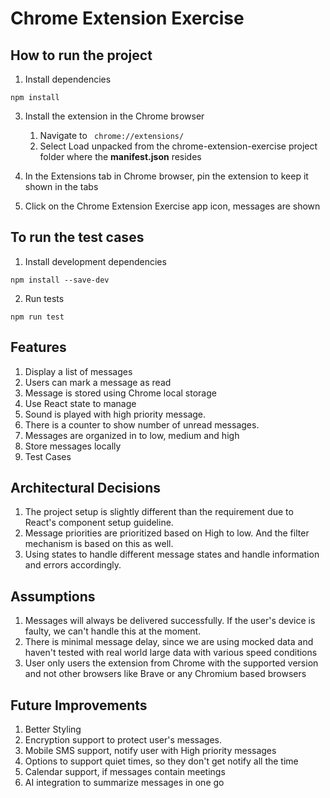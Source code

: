 
# Chrome Extension Exercise

## How to run the project
1. Install dependencies
```
npm install
```

3. Install the extension in the Chrome browser
    1. Navigate to ``` chrome://extensions/``` 
    2. Select Load unpacked from the chrome-extension-exercise project folder where the  **manifest.json** resides 

4. In the Extensions tab in Chrome browser, pin the extension to keep it shown in the tabs
5. Click on the Chrome Extension Exercise app icon, messages are shown

## To run the test cases
1. Install development dependencies
```
npm install --save-dev
```
2. Run tests
```
npm run test
```

## Features
1. Display a list of messages
2. Users can mark a message as read
3. Message is stored using Chrome local storage
4. Use React state to manage 
5. Sound is played with high priority message.
6. There is a counter to show number of unread messages.
7. Messages are organized in to low, medium and high
8. Store messages locally
9. Test Cases

## Architectural Decisions
1. The project setup is slightly different than the requirement due to React's component setup guideline.
2. Message priorities are prioritized based on High to low.  And the filter mechanism is based on this as well.
3. Using states to handle different message states and handle information and errors accordingly.

## Assumptions
1. Messages will always be delivered successfully.  If the user's device is faulty, we can't handle this at the moment.
2. There is minimal message delay, since we are using mocked data and haven't tested with real world large data with various speed conditions
3. User only users the extension from Chrome with the supported version and not other browsers like Brave or any Chromium based browsers

## Future Improvements
1. Better Styling
2. Encryption support to protect user's messages.
3. Mobile SMS support, notify user with High priority messages
4. Options to support quiet times, so they don't get notify all the time
5. Calendar support, if messages contain meetings 
6. AI integration to summarize messages in one go
